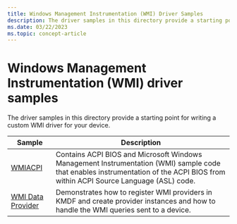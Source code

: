 ```yaml
---
title: Windows Management Instrumentation (WMI) Driver Samples
description: The driver samples in this directory provide a starting point for writing a custom WMI driver for your device.
ms.date: 03/22/2023
ms.topic: concept-article
---
```


# Windows Management Instrumentation (WMI) driver samples

The driver samples in this directory provide a starting point for writing a custom WMI driver for your device.

| Sample | Description |
| --- | --- |
| [WMIACPI](/samples/microsoft/windows-driver-samples/wmi-acpi-sample) | Contains ACPI BIOS and Microsoft Windows Management Instrumentation (WMI) sample code that enables instrumentation of the ACPI BIOS from within ACPI Source Language (ASL) code. |
| [WMI Data Provider](/samples/microsoft/windows-driver-samples/sample-kmdf-driver-implementing-a-wmi-data-provider) | Demonstrates how to register WMI providers in KMDF and create provider instances and how to handle the WMI queries sent to a device. |
